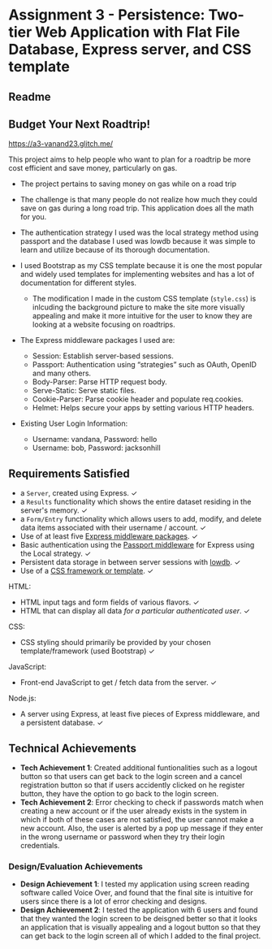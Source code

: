 Assignment 3 - Persistence: Two-tier Web Application with Flat File Database, Express server, and CSS template
===

Readme 
---

## Budget Your Next Roadtrip!

https://a3-vanand23.glitch.me/

This project aims to help people who want to plan for a roadtrip be more cost efficient and save money, particularly on gas.

- The project pertains to saving money on gas while on a road trip
- The challenge is that many people do not realize how much they could save on gas during a long road trip. This application does all the math for you.
- The authentication strategy I used was the local strategy method using passport and the database I used was lowdb because it was simple to learn and utilize because of its thorough documentation.
- I used Bootstrap as my CSS template because it is one the most popular and widely used templates for implementing websites and has a lot of documentation for different styles. 
  - The modification I made in the custom CSS template (`style.css`) is inlcuding the background picture to make the site more visually appealing and make it more intuitive for the user to know they are looking at a website focusing on roadtrips. 
- The Express middleware packages I used are: 
  - Session: Establish server-based sessions.
  - Passport: Authentication using “strategies” such as OAuth, OpenID and many others. 
  - Body-Parser: Parse HTTP request body.
  - Serve-Static: Serve static files.
  - Cookie-Parser: Parse cookie header and populate req.cookies.
  - Helmet: Helps secure your apps by setting various HTTP headers.
  
- Existing User Login Information:
  - Username: vandana, Password: hello
  - Username: bob, Password: jacksonhill

Requirements Satisfied
---

- a `Server`, created using Express. ✓
- a `Results` functionality which shows the entire dataset residing in the server's memory. ✓
- a `Form/Entry` functionality which allows users to add, modify, and delete data items associated with their username / account. ✓
- Use of at least five [Express middleware packages](https://expressjs.com/en/resources/middleware.html). ✓
- Basic authentication using the [Passport middleware](http://www.passportjs.org) for Express using the Local strategy. ✓
- Persistent data storage in between server sessions with [lowdb](https://github.com/typicode/lowdb). ✓
- Use of a [CSS framework or template](https://github.com/troxler/awesome-css-frameworks). ✓

HTML:
- HTML input tags and form fields of various flavors. ✓
- HTML that can display all data *for a particular authenticated user*. ✓

CSS:
- CSS styling should primarily be provided by your chosen template/framework (used Bootstrap) ✓

JavaScript:
- Front-end JavaScript to get / fetch data from the server. ✓

Node.js:
- A server using Express, at least five pieces of Express middleware, and a persistent database. ✓


## Technical Achievements
- **Tech Achievement 1**: Created additional funtionalities such as a logout button so that users can get back to the login screen and a cancel registration button so that if users accidently clicked on he register button, they have the option to go back to the login screen. 
- **Tech Achievement 2**: Error checking to check if passwords match when creating a new account or if the user already exists in the system in which if both of these cases are not satisfied, the user cannot make a new account. Also, the user is alerted by a pop up message if they enter in the wrong username or password when they try their login credentials. 

### Design/Evaluation Achievements
- **Design Achievement 1**: I tested my application using screen reading software called Voice Over, and found that the final site is intuitive for users since there is a lot of error checking and designs. 
- **Design Achievement 2**: I tested the application with 6 users and found that they wanted the login screen to be deisgned better so that it looks an application that is visually appealing and a logout button so that they can get back to the login screen all of which I added to the final project.
